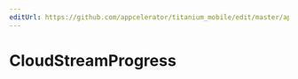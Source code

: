 ```yaml
---
editUrl: https://github.com/appcelerator/titanium_mobile/edit/master/apidoc/Modules/Cloud/Cloud.yml
---
```

# CloudStreamProgress

<TypeHeader/>

<ApiDocs/>
